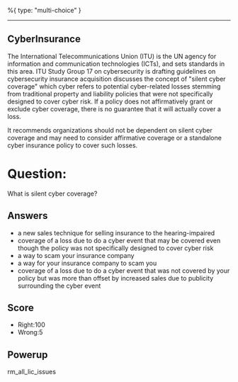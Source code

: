 %{
 type: "multi-choice"
}

---
## CyberInsurance
The International Telecommunications Union (ITU)
is the UN agency for information and communication technologies (ICTs),
and sets standards in this area.
ITU Study Group 17 on cybersecurity is drafting guidelines
on cybersecurity insurance acquisition discusses the concept of
"silent cyber coverage"
which cyber refers to potential cyber-related losses
stemming from traditional property and
liability policies that were not specifically designed to cover cyber risk.
If a policy does not affirmatively grant or exclude cyber coverage,
there is no guarantee that it will actually cover a loss.

It recommends organizations should not be dependent on silent cyber coverage
and may need to consider affirmative coverage
or a standalone cyber insurance policy to cover such losses.

# Question:
What is silent cyber coverage?

## Answers
- a new sales technique for selling insurance to the hearing-impaired
- coverage of a loss due to do a cyber event that may be covered even though the policy was not specifically designed to cover cyber risk
- a way to scam your insurance company
- a way for your insurance company to scam you
- coverage of a loss due to do a cyber event that was not covered by your policy but was more than offset by increased sales due to publicity surrounding the cyber event

## Score
- Right:100
- Wrong:5

## Powerup
rm_all_lic_issues
